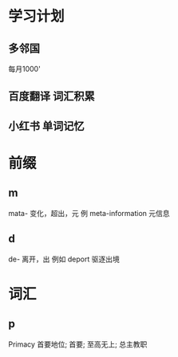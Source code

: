 # 学习计划

## 多邻国
每月1000'
## 百度翻译 词汇积累

## 小红书 单词记忆


# 前缀

## m
mata- 变化，超出，元
例
meta-information 元信息

## d
de- 离开，出
例如
deport 驱逐出境


# 词汇

## p
Primacy  首要地位; 首要; 至高无上; 总主教职